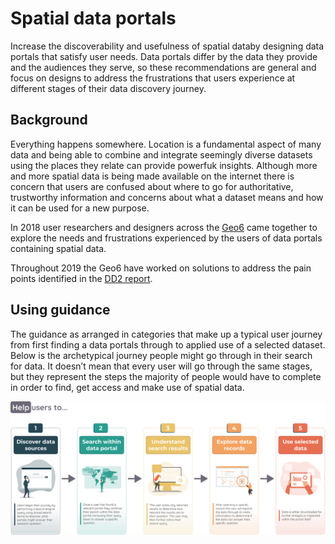 # Spatial data portals

Increase the discoverability and usefulness of spatial databy designing data portals that satisfy user needs. Data portals differ by the data they provide and the audiences they serve, so these recommendations are general and focus on designs to address the frustrations that users experience at different stages of their data discovery journey.

## Background
Everything happens somewhere. Location is a fundamental aspect of many data and being able to combine and integrate seemingly diverse datasets using the places they relate can provide powerfuk insights. Although more and more spatial data is being made available on the internet there is concern that users are confused about where to go for authoritative, trustworthy information and concerns about what a dataset means and how it can be used for a new purpose.       

In 2018 user researchers and designers across the <u>Geo6</u> came together to explore the needs and frustrations experienced by the users of data portals containing spatial data.

Throughout 2019 the Geo6 have worked on solutions to address the pain points identified in the <u>DD2 report</u>.

## Using guidance
The guidance as arranged in categories that make up a typical user journey from first finding a data portals through to applied use of a selected dataset. Below is the archetypical journey people might go through in their search for data. It doesn’t mean that every user will go through the same stages, but they represent the steps the majority of people would have to complete in order to find, get access and make use of spatial data. 

![User Journey Stages](../_media/spatial-data-journey-v2.svg)
